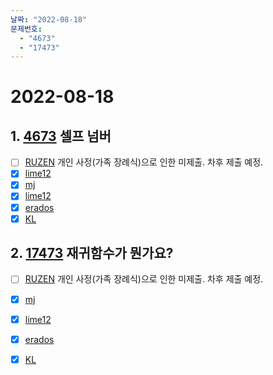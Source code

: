 ```yaml
---
날짜: "2022-08-18"
문제번호: 
  - "4673"
  - "17473"
---
```


# 2022-08-18

## 1. [4673](https://www.acmicpc.net/problem/4673) 셀프 넘버

- [ ] [RUZEN](./4673_RUZEN.md) 개인 사정(가족 장례식)으로 인한 미제출. 차후 제출 예정.
- [x] [lime12](./4673_lime12.md)
- [X] [mj](./4673_mj.md)
- [X] [lime12](./4673_lime12.md)
- [X] [erados](./4673_erados.md)
- [X] [KL](./4673_KL.md)

## 2. [17473](https://www.acmicpc.net/problem/17473) 재귀함수가 뭔가요?

- [ ] [RUZEN](./17473_RUZEN.md) 개인 사정(가족 장례식)으로 인한 미제출. 차후 제출 예정.
- [X] [mj](./17473_mj.md)
- [X] [lime12](./17473_lime12.md)
- [X] [erados](./17473_erados.md)
- [X] [KL](./17473_KL.md)

